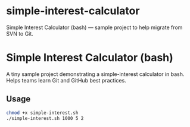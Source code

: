 # simple-interest-calculator
Simple Interest Calculator (bash) — sample project to help migrate from SVN to Git.
# Simple Interest Calculator (bash)

A tiny sample project demonstrating a simple-interest calculator in bash.
Helps teams learn Git and GitHub best practices.

## Usage
```bash
chmod +x simple-interest.sh
./simple-interest.sh 1000 5 2
